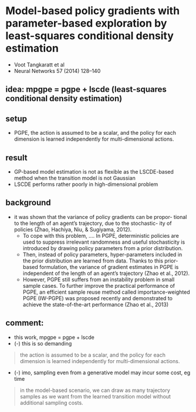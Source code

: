 # Model-based policy gradients with parameter-based exploration by least-squares conditional density estimation
* Voot Tangkaratt et al
* Neural Networks 57 (2014) 128–140

## idea: mpgpe = pgpe + lscde (least-squares conditional density estimation)

## setup
* PGPE, the action is assumed to be a
scalar, and the policy for each dimension is learned independently
for multi-dimensional actions.

## result
* GP-based model estimation is not as flexible as the LSCDE-based method
  when the transition model is not Gaussian
* LSCDE performs rather poorly in high-dimensional problem

## background
* it was shown that the variance of policy gradients can be propor-
tional to the length of an agent’s trajectory, due to the stochastic-
ity of policies (Zhao, Hachiya, Niu, & Sugiyama, 2012).
  * To cope with this problem, .... In PGPE, deterministic policies are
used to suppress irrelevant randomness and useful stochasticity is
introduced by drawing policy parameters from a prior distribution.
  * Then, instead of policy parameters, hyper-parameters included
in the prior distribution are learned from data. Thanks to this
prior-based formulation, the variance of gradient estimates in
PGPE is independent of the length of an agent’s trajectory (Zhao
et al., 2012).
  * However, PGPE still suffers from an instability
problem in small sample cases. To further improve the practical
performance of PGPE, an efficient sample reuse method called
importance-weighted PGPE (IW-PGPE) was proposed recently and
demonstrated to achieve the state-of-the-art performance (Zhao
et al., 2013)

## comment:
* this work, mpgpe = pgpe + lscde
* (-) this is so demanding
> the action is assumed to be a
scalar, and the policy for each dimension is learned independently
for multi-dimensional actions.
* (-) imo, sampling even from a generative model may incur some cost, eg time
> in the model-based scenario, we can draw as many trajectory
samples as we want from the learned transition model without
additional sampling costs.
